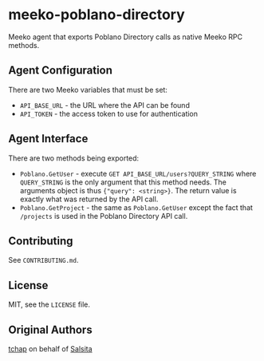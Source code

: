 # meeko-poblano-directory #

Meeko agent that exports Poblano Directory calls as native Meeko RPC methods.

## Agent Configuration ##

There are two Meeko variables that must be set:

* `API_BASE_URL` - the URL where the API can be found
* `API_TOKEN` - the access token to use for authentication

## Agent Interface ##

There are two methods being exported:

* `Poblano.GetUser` - execute `GET API_BASE_URL/users?QUERY_STRING` where `QUERY_STRING`
  is the only argument that this method needs. The arguments object is thus `{"query":
  <string>}`. The return value is exactly what was returned by the API call.
* `Poblano.GetProject` - the same as `Poblano.GetUser` except the fact that
  `/projects` is used in the Poblano Directory API call.

## Contributing ##

See `CONTRIBUTING.md`.

## License ##

MIT, see the `LICENSE` file.

## Original Authors ##

[tchap](https://github.com/tchap) on behalf of [Salsita](https://github.com/salsita)
